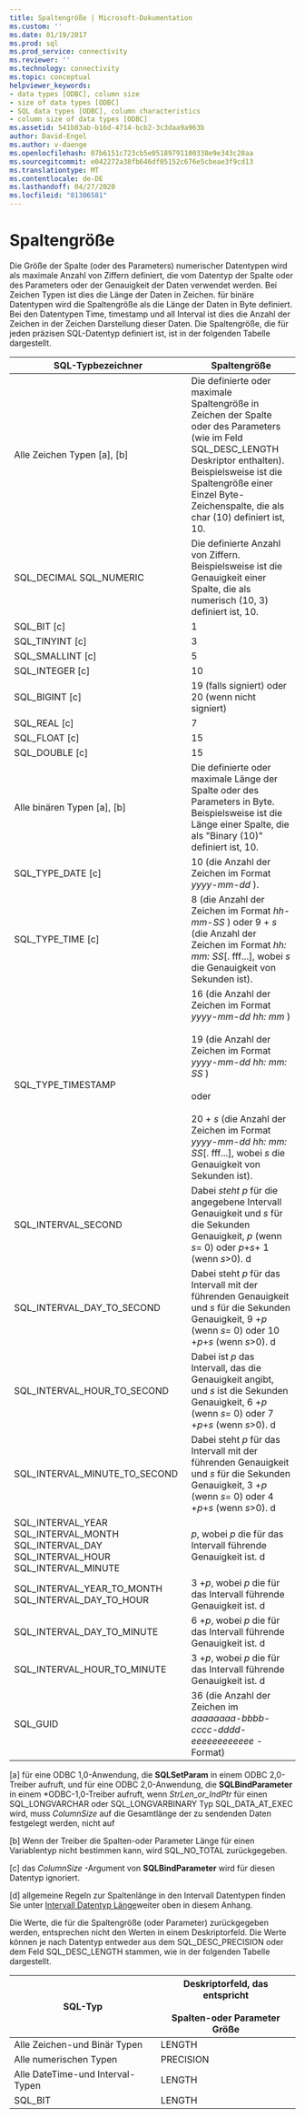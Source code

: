 ```yaml
---
title: Spaltengröße | Microsoft-Dokumentation
ms.custom: ''
ms.date: 01/19/2017
ms.prod: sql
ms.prod_service: connectivity
ms.reviewer: ''
ms.technology: connectivity
ms.topic: conceptual
helpviewer_keywords:
- data types [ODBC], column size
- size of data types [ODBC]
- SQL data types [ODBC], column characteristics
- column size of data types [ODBC]
ms.assetid: 541b83ab-b16d-4714-bcb2-3c3daa9a963b
author: David-Engel
ms.author: v-daenge
ms.openlocfilehash: 07b6151c723cb5e05189791100338e9e343c28aa
ms.sourcegitcommit: e042272a38fb646df05152c676e5cbeae3f9cd13
ms.translationtype: MT
ms.contentlocale: de-DE
ms.lasthandoff: 04/27/2020
ms.locfileid: "81306581"
---
```

# <a name="column-size"></a>Spaltengröße
Die Größe der Spalte (oder des Parameters) numerischer Datentypen wird als maximale Anzahl von Ziffern definiert, die vom Datentyp der Spalte oder des Parameters oder der Genauigkeit der Daten verwendet werden. Bei Zeichen Typen ist dies die Länge der Daten in Zeichen. für binäre Datentypen wird die Spaltengröße als die Länge der Daten in Byte definiert. Bei den Datentypen Time, timestamp und all Interval ist dies die Anzahl der Zeichen in der Zeichen Darstellung dieser Daten. Die Spaltengröße, die für jeden präzisen SQL-Datentyp definiert ist, ist in der folgenden Tabelle dargestellt.  
  
|SQL-Typbezeichner|Spaltengröße|  
|-------------------------|-----------------|  
|Alle Zeichen Typen [a], [b]|Die definierte oder maximale Spaltengröße in Zeichen der Spalte oder des Parameters (wie im Feld SQL_DESC_LENGTH Deskriptor enthalten). Beispielsweise ist die Spaltengröße einer Einzel Byte-Zeichenspalte, die als char (10) definiert ist, 10.|  
|SQL_DECIMAL SQL_NUMERIC|Die definierte Anzahl von Ziffern. Beispielsweise ist die Genauigkeit einer Spalte, die als numerisch (10, 3) definiert ist, 10.|  
|SQL_BIT [c]|1|  
|SQL_TINYINT [c]|3|  
|SQL_SMALLINT [c]|5|  
|SQL_INTEGER [c]|10|  
|SQL_BIGINT [c]|19 (falls signiert) oder 20 (wenn nicht signiert)|  
|SQL_REAL [c]|7|  
|SQL_FLOAT [c]|15|  
|SQL_DOUBLE [c]|15|  
|Alle binären Typen [a], [b]|Die definierte oder maximale Länge der Spalte oder des Parameters in Byte. Beispielsweise ist die Länge einer Spalte, die als "Binary (10)" definiert ist, 10.|  
|SQL_TYPE_DATE [c]|10 (die Anzahl der Zeichen im Format *yyyy-mm-dd* ).|  
|SQL_TYPE_TIME [c]|8 (die Anzahl der Zeichen im Format *hh-mm-SS* ) oder 9 + *s* (die Anzahl der Zeichen im Format *hh: mm: SS*[. fff...], wobei *s* die Genauigkeit von Sekunden ist).|  
|SQL_TYPE_TIMESTAMP|16 (die Anzahl der Zeichen im Format *yyyy-mm-dd hh: mm* )<br /><br /> 19 (die Anzahl der Zeichen im Format *yyyy-mm-dd* *hh: mm: SS* )<br /><br /> oder<br /><br /> 20 + *s* (die Anzahl der Zeichen im Format *yyyy-mm-dd hh: mm: SS*[. fff...], wobei *s* die Genauigkeit von Sekunden ist).|  
|SQL_INTERVAL_SECOND|Dabei *steht p* für die angegebene Intervall Genauigkeit und *s* für die Sekunden Genauigkeit, *p* (wenn *s*= 0) oder *p*+*s*+ 1 (wenn *s*>0). d|  
|SQL_INTERVAL_DAY_TO_SECOND|Dabei steht *p* für das Intervall mit der führenden Genauigkeit und *s* für die Sekunden Genauigkeit, 9 +*p* (wenn *s*= 0) oder 10 +*p*+*s* (wenn *s*>0). d|  
|SQL_INTERVAL_HOUR_TO_SECOND|Dabei ist *p* das Intervall, das die Genauigkeit angibt, und *s* ist die Sekunden Genauigkeit, 6 +*p* (wenn *s*= 0) oder 7 +*p*+*s* (wenn *s*>0). d|  
|SQL_INTERVAL_MINUTE_TO_SECOND|Dabei steht *p* für das Intervall mit der führenden Genauigkeit und *s* für die Sekunden Genauigkeit, 3 +*p* (wenn *s*= 0) oder 4 +*p*+*s* (wenn *s*>0). d|  
|SQL_INTERVAL_YEAR SQL_INTERVAL_MONTH SQL_INTERVAL_DAY SQL_INTERVAL_HOUR SQL_INTERVAL_MINUTE|*p*, wobei *p* die für das Intervall führende Genauigkeit ist. d|  
|SQL_INTERVAL_YEAR_TO_MONTH SQL_INTERVAL_DAY_TO_HOUR|3 +*p*, wobei *p* die für das Intervall führende Genauigkeit ist. d|  
|SQL_INTERVAL_DAY_TO_MINUTE|6 +*p*, wobei *p* die für das Intervall führende Genauigkeit ist. d|  
|SQL_INTERVAL_HOUR_TO_MINUTE|3 +*p*, wobei *p* die für das Intervall führende Genauigkeit ist. d|  
|SQL_GUID|36 (die Anzahl der Zeichen im *aaaaaaaa-bbbb-cccc-dddd-eeeeeeeeeeee* -Format)|  
  
 [a] für eine ODBC 1,0-Anwendung, die **SQLSetParam** in einem ODBC 2,0-Treiber aufruft, und für eine ODBC 2,0-Anwendung, die **SQLBindParameter** in einem \*ODBC-1,0-Treiber aufruft, wenn *StrLen_or_IndPtr* für einen SQL_LONGVARCHAR oder SQL_LONGVARBINARY Typ SQL_DATA_AT_EXEC wird, muss *ColumnSize* auf die Gesamtlänge der zu sendenden Daten festgelegt werden, nicht auf  
  
 [b] Wenn der Treiber die Spalten-oder Parameter Länge für einen Variablentyp nicht bestimmen kann, wird SQL_NO_TOTAL zurückgegeben.  
  
 [c] das *ColumnSize* -Argument von **SQLBindParameter** wird für diesen Datentyp ignoriert.  
  
 [d] allgemeine Regeln zur Spaltenlänge in den Intervall Datentypen finden Sie unter [Intervall Datentyp Länge](../../../odbc/reference/appendixes/interval-data-type-length.md)weiter oben in diesem Anhang.  
  
 Die Werte, die für die Spaltengröße (oder Parameter) zurückgegeben werden, entsprechen nicht den Werten in einem Deskriptorfeld. Die Werte können je nach Datentyp entweder aus dem SQL_DESC_PRECISION oder dem Feld SQL_DESC_LENGTH stammen, wie in der folgenden Tabelle dargestellt.  
  
|SQL-Typ|Deskriptorfeld, das entspricht<br /><br /> Spalten-oder Parameter Größe|  
|--------------|--------------------------------------------------------------------|  
|Alle Zeichen-und Binär Typen|LENGTH|  
|Alle numerischen Typen|PRECISION|  
|Alle DateTime-und Interval-Typen|LENGTH|  
|SQL_BIT|LENGTH|
